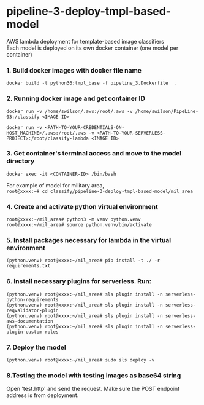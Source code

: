# pipeline-3-deploy-tmpl-based-model
AWS lambda deployment for template-based image classifiers  
Each model is deployed on its own docker container (one model per container)

### 1. Build docker images with docker file name
`docker build -t python36:tmpl_base -f pipeline_3.Dockerfile  .`


### 2. Running docker image and get container ID
`docker run -v /home/swilson/.aws:/root/.aws -v /home/swilson/PipeLine-03:/classify <IMAGE ID>`  
  
`docker run -v <PATH-TO-YOUR-CREDENTIALS-ON-HOST_MACHINE>/.aws:/root/.aws -v <PATH-TO-YOUR-SERVERLESS-PROJECT>:/root/classify-lambda <IMAGE ID>`

### 3. Get container's terminal access and move to the model directory
`docker exec -it <CONTAINER-ID> /bin/bash`  

For example of model for military area,   
`root@xxxx:~# cd classify/pipeline-3-deploy-tmpl-based-model/mil_area`

### 4. Create and activate python virtual environment
`root@xxxx:~/mil_area# python3 -m venv python.venv`  
`root@xxxx:~/mil_area# source python.venv/bin/activate`  

### 5. Install packages necessary for lambda in the virtual environment
`(python.venv) root@xxxx:~/mil_area# pip install -t ./ -r requirements.txt`


### 6. Install necessary plugins for serverless. Run:  
`(python.venv) root@xxxx:~/mil_area# sls plugin install -n serverless-python-requirements`  
`(python.venv) root@xxxx:~/mil_area# sls plugin install -n serverless-reqvalidator-plugin`  
`(python.venv) root@xxxx:~/mil_area# sls plugin install -n serverless-aws-documentation`  
`(python.venv) root@xxxx:~/mil_area# sls plugin install -n serverless-plugin-custom-roles`  


### 7. Deploy the model
`(python.venv) root@xxxx:~/mil_area# sudo sls deploy -v`



### 8.Testing the model with testing images as base64 string
Open 'test.http' and send the request. Make sure the POST endpoint address is from deployment.
